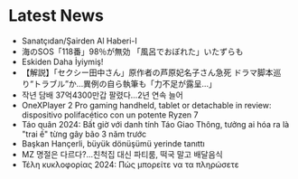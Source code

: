 # Latest News
-  Sanatçıdan/Şairden Al Haberi-I
-  海のSOS「118番」98％が無効 「風呂でおぼれた」いたずらも
-  Eskiden Daha İyiymiş!
-  【解説】「セクシー田中さん」原作者の芦原妃名子さん急死 ドラマ脚本巡り“トラブル”か…異例の自ら執筆も「力不足が露呈…」
-  작년 담배 37억4300만갑 팔렸다…2년 연속 늘어
-  OneXPlayer 2 Pro gaming handheld, tablet or detachable in review: dispositivo polifacético con un potente Ryzen 7
-  Táo quân 2024: Bất giờ với danh tính Táo Giao Thông, tưởng ai hóa ra là "trai ế" từng gây bão 3 năm trước
-  Başkan Hançerli, büyük dönüşümü yerinde tanıttı
-  MZ 명절은 다르다?…친척집 대신 파티룸, 떡국 말고 배달음식
-  Τέλη κυκλοφορίας 2024: Πώς μπορείτε να τα πληρώσετε
